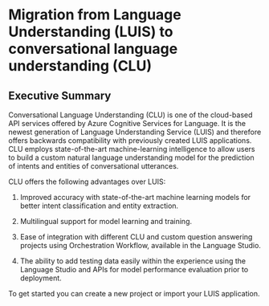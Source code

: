 # Migration from Language Understanding (LUIS) to conversational language understanding (CLU)
## Executive Summary
Conversational Language Understanding (CLU) is one of the cloud-based API services offered by Azure Cognitive Services for Language. It is the newest generation of Language Understanding Service (LUIS) and therefore offers backwards compatibility with previously created LUIS applications. CLU employs state-of-the-art machine-learning intelligence to allow users to build a custom natural language understanding model for the prediction of intents and entities of conversational utterances. 

CLU offers the following advantages over LUIS: 

1. Improved accuracy with state-of-the-art machine learning models for better intent classification and entity extraction. 

2. Multilingual support for model learning and training. 

3. Ease of integration with different CLU and custom question answering projects using Orchestration Workflow, available in the Language Studio. 

4. The ability to add testing data easily within the experience using the Language Studio and APIs for model performance evaluation prior to deployment. 

To get started you can create a new project or import your LUIS application. 
